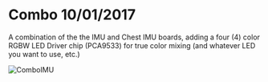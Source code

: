 # Combo 10/01/2017

A combination of the the IMU and Chest IMU boards,
adding a four (4) color RGBW LED Driver chip (PCA9533)
for true color mixing (and whatever LED you want to use, etc.)

![ComboIMU](https://github.com/NullSpaceVR/mkIII-firmware/blob/master/combo_10_01_2017/combo_10_01_2017/images/combo_10_01_2017_top.png "ComboIMU")

